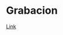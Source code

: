 # Grabacion
[Link](https://drive.google.com/drive/folders/1_1l3Ww3OheDdiIzbNVkK2Ei7xaDHCVfL?usp=sharing)
